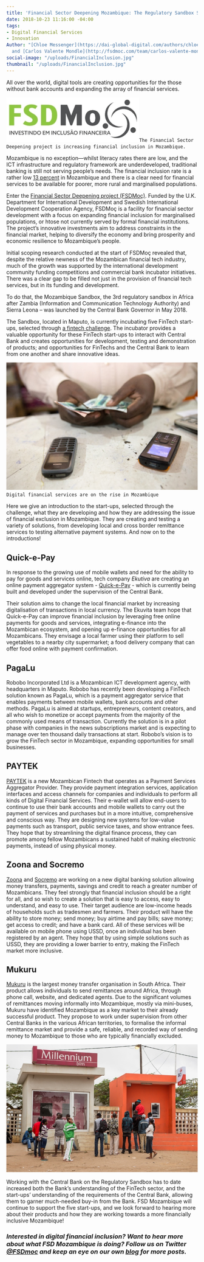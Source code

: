 ```yaml
---
title: 'Financial Sector Deepening Mozambique: The Regulatory Sandbox Startups'
date: 2018-10-23 11:16:00 -04:00
tags:
- Digital Financial Services
- Innovation
Author: "[Chloe Messenger](https://dai-global-digital.com/authors/chloe-messenger/)
  and [Carlos Valente Mondle](http://fsdmoc.com/team/carlos-valente-mondle/)"
social-image: "/uploads/FinancialInclusion.jpg"
thumbnail: "/uploads/FinancialInclusion.jpg"
---
```


All over the world, digital tools are creating opportunities for the those without bank accounts and expanding the array of financial services.

![FSDM-08280e.jpg](/uploads/FSDM-08280e.jpg)`The Financial Sector Deepening project is increasing financial inclusion in Mozambique.`

Mozambique is no exception—whilst literacy rates there are low, and the ICT infrastructure and regulatory framework are underdeveloped, traditional banking is still not serving people’s needs. The financial inclusion rate is a rather low [13 percent](https://uncdf-cdn.azureedge.net/media-manager/86055?sv=2016-05-31&sr=b&sig=aUjmuD2ZtJsftoK7ZR4O1JULKqqAETmoMlyw6sGwZAo%3D&se=2018-10-20T16%3A34%3A14Z&sp=r) in Mozambique and there is a clear need for financial services to be available for poorer, more rural and marginalised populations.

<!--more-->

Enter the [Financial Sector Deepening project (FSDMoç)](https://www.dai.com/our-work/projects/mozambique-financial-sector-deepening-fsdmoc). Funded by the U.K. Department for International Development and Swedish International Development Cooperation Agency, FSDMoç is a facility for financial sector development with a focus on expanding financial inclusion for marginalised populations, or htose not currently served by formal financial institutions. The project’s innovative investments aim to address constraints in the financial market, helping to diversify the economy and bring prosperity and economic resilience to Mozambique’s people.

Initial scoping research conducted at the start of FSDMoç revealed that, despite the relative newness of the Mozambican financial tech industry, much of the growth was supported by the international development community funding competitions and commercial bank incubator initiatives. There was a clear gap to be filled not just in the provision of financial tech services, but in its funding and development.

To do that, the Mozambique Sandbox, the 3rd regulatory sandbox in Africa after Zambia (Information and Communication Technology Authority) and Sierra Leona – was launched by the Central Bank Governor in May 2018.

The Sandbox, located in Maputo, is currently incubating five FinTech start-ups, selected through [a fintech challenge](http://fsdmoc.com/fsdmoc-addressing-financial-sector-regulation-challenges-regulatory-sandbox-story/). The incubator provides a valuable opportunity for these FinTech start-ups to interact with Central Bank and creates opportunities for development, testing and demonstration of products; and opportunities for FinTechs and the Central Bank to learn from one another and share innovative ideas.

![phone-9b944e.jpg](/uploads/phone-9b944e.jpg)`Digital financial services are on the rise in Mozambique`

Here we give an introduction to the start-ups, selected through the challenge, what they are developing and how they are addressing the issue of financial exclusion in Mozambique. They are creating and testing a variety of solutions, from developing local and cross border remittance services to testing alternative payment systems. And now on to the introductions!

## Quick-e-Pay

In response to the growing use of mobile wallets and need for the ability to pay for goods and services online, tech company *Ekutiva* are creating an online payment aggregator system - [Quick-e-Pay](http://www.quickepay.co.mz) - which is currently being built and developed under the supervision of the Central Bank.

Their solution aims to change the local financial market by increasing digitalisation of transactions in local currency. The Ekuvita team hope that Quick-e-Pay ​can improve financial inclusion by leveraging free online payments for goods and services, integrating e-finance into the Mozambican ecosystem, and opening up e-finance opportunities for all Mozambicans. They envisage a local farmer using their platform to sell vegetables to a nearby city supermarket; a food delivery company that can offer food online with payment confirmation.

## PagaLu

Robobo Incorporated Ltd is a Mozambican ICT development agency, with headquarters in Maputo. Robobo has recently been developing a FinTech solution known as PagaLu, which is a payment aggregator service that enables payments between mobile wallets, bank accounts and other methods. PagaLu is aimed at startups, entrepreneurs, content creators, and all who wish to monetize or accept payments from the majority of the commonly used means of transaction. Currently the solution is in a pilot phase with companies in the news subscriptions market and is expecting to manage over ten thousand daily transactions at start. Robobo’s vision is to grow the FinTech sector in Mozambique, expanding opportunities for small businesses.

## PAYTEK

[PAYTEK](http://paytek-africa.com) is a new Mozambican Fintech that operates as a Payment Services Aggregator Provider. They provide payment integration services, application interfaces and access channels for companies and individuals to perform all kinds of Digital Financial Services. Their e-wallet will allow end-users to continue to use their bank accounts and mobile wallets to carry out the payment of services and purchases but in a more intuitive, comprehensive and conscious way. They are designing new systems for low-value payments such as transport, public service taxes, and show entrance fees. They hope that by streamlining the digital finance process, they can promote among fellow Mozambicans a sustained habit of making electronic payments, instead of using physical money.

## Zoona and Socremo

[Zoona](https://ilovezoona.com/) and [Socremo](http://www.socremo.com/) are working on a new digital banking solution allowing money transfers, payments, savings and credit to reach a greater number of Mozambicans. They feel strongly that financial inclusion should be a right for all, and so wish to create a solution that is easy to access, easy to understand, and easy to use. Their target audience are low-income heads of households such as tradesmen and farmers. Their product will have the ability to store money; send money; buy airtime and pay bills; save money; get access to credit; and have a bank card. All of these services will be available on mobile phone using USSD, once an individual has been registered by an agent. They hope that by using simple solutions such as USSD, they are providing a lower barrier to entry, making the FinTech market more inclusive.

## Mukuru

[Mukuru](https://www.mukuru.com) is the largest money transfer organisation in South Africa. Their product allows individuals to send remittances around Africa, through phone call, website, and dedicated agents. Due to the significant volumes of remittances moving informally into Mozambique, mostly via mini-buses, Mukuru have identified Mozambique as a key market to their already successful product. They propose to work under supervision from other Central Banks in the various African territories, to formalise the informal remittance market and provide a safe, reliable, and recorded way of sending money to Mozambique to those who are typically financially excluded.

![MM.jpg](/uploads/MM.jpg)

Working with the Central Bank on the Regulatory Sandbox has to date increased both the Bank’s understanding of the FinTech sector, and the start-ups’ understanding of the requirements of the Central Bank, allowing them to garner much-needed buy-in from the Bank. FSD Mozambique will continue to support the five start-ups, and we look forward to hearing more about their products and how they are working towards a more financially inclusive Mozambique!

### *Interested in digital financial inclusion? Want to hear more about what FSD Mozambique is doing? Follow us on Twitter [@FSDmoc](https://twitter.com/fsdmoc_?lang=en) and keep an eye on our own [blog](http://fsdmoc.com/blog/) for more posts.*